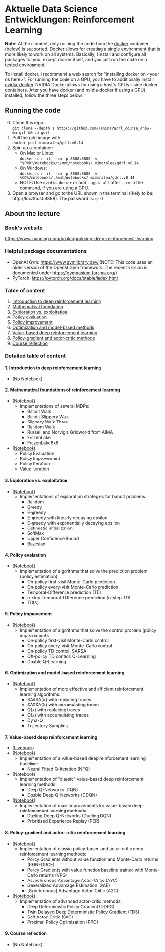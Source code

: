# Aktuelle Data Science Entwicklungen: Reinforcement Learning

**Note:** At the moment, only running the code from the [docker](https://github.com/docker/docker-ce) container (below) is supported. Docker allows for creating a single environment that is more likely to work on all systems. Basically, I install and configure all packages for you, except docker itself, and you just run the code on a tested environment. 

To install docker, I recommend a web search for "installing docker on \<your os here>". For running the code on a GPU, you have to additionally install [nvidia-docker](https://github.com/NVIDIA/nvidia-docker). NVIDIA Docker allows for using a host's GPUs inside docker containers. After you have docker (and nvidia-docker if using a GPU) installed, follow the three steps below. 

## Running the code
  0. Clone this repo:  
  `git clone --depth 1 https://github.com/JaninaPa/rl_course_dhbw-ma.git && cd gdrl`
  1. Pull the gdrl image with:  
  `docker pull mimoralea/gdrl:v0.14`
  2. Spin up a container:
     - On Mac or Linux:  
     `docker run -it --rm -p 8888:8888 -v "$PWD"/notebooks/:/mnt/notebooks/ mimoralea/gdrl:v0.14` 
     - On Windows:  
     `docker run -it --rm -p 8888:8888 -v %CD%/notebooks/:/mnt/notebooks/ mimoralea/gdrl:v0.14`
     - NOTE: Use `nvidia-docker` or add `--gpus all` after `--rm` to the command, if you are using a GPU.
  3. Open a browser and go to the URL shown in the terminal (likely to be: http://localhost:8888). The password is: `gdrl`

## About the lecture

### Book's website

https://www.manning.com/books/grokking-deep-reinforcement-learning

### Helpful package documentations

- OpenAI Gym: https://www.gymlibrary.dev/ (NOTE: This code uses an older version of the OpenAI Gym framework. The recent version is documented under https://gymnasium.farama.org/)
- PyTorch: https://pytorch.org/docs/stable/index.html 

### Table of content

  1. [Introduction to deep reinforcement learning](#1-introduction-to-deep-reinforcement-learning)
  2. [Mathematical foundation](#2-mathematical-foundations-of-reinforcement-learning)
  3. [Exploration vs. exploitation](#3-exploration-vs-exploitation)
  4. [Policy evaluation](#4-policy-evaluation)
  5. [Policy improvement](#5-policy-improvement)
  6. [Optimization and model-based methods](#6-optimization-and-model-based-reinforcement-learning)
  7. [Value-based deep reinforcement learning](#7-value-based-deep-reinforcement-learning)
  8. [Policy-gradient and actor-critic methods](#8-policy-gradient-and-actor-critic-reinforcement-learning)
  9. [Course reflection](#-course-reflection)

### Detailed table of content

#### 1. Introduction to deep reinforcement learning
- \(No Notebook\)
      
#### 2. Mathematical foundations of reinforcement learning
- \([Notebook](/notebooks/chapter_02/chapter-02.ipynb)\)
  - Implementations of several MDPs: 
    - Bandit Walk
    - Bandit Slippery Walk
    - Slippery Walk Three
    - Random Walk
    - Russell and Norvig's Gridworld from AIMA
    - FrozenLake
    - FrozenLake8x8
- \([Notebook](/notebooks/chapter_03/chapter-03.ipynb)\) 
    - Policy Evaluation
    - Policy Improvement
    - Policy Iteration
    - Value Iteration
   
#### 3. Exploration vs. exploitation
- \([Notebook](/notebooks/chapter_04/chapter-04.ipynb)\)
  - Implementations of exploration strategies for bandit problems:
    - Random
    - Greedy
    - E-greedy
    - E-greedy with linearly decaying epsilon
    - E-greedy with exponentially decaying epsilon
    - Optimistic initialization
    - SoftMax
    - Upper Confidence Bound
    - Bayesian
    
#### 4. Policy evaluation
- \([Notebook](/notebooks/chapter_05/chapter-05.ipynb)\)
  - Implementation of algorithms that solve the prediction problem (policy estimation):
    - On-policy first-visit Monte-Carlo prediction
    - On-policy every-visit Monte-Carlo prediction
    - Temporal-Difference prediction (TD)
    - n-step Temporal-Difference prediction (n-step TD)
    - TD(λ)
#### 5. Policy improvement
- \([Notebook](/notebooks/chapter_06/chapter-06.ipynb)\)
  - Implementation of algorithms that solve the control problem (policy improvement):
    - On-policy first-visit Monte-Carlo control
    - On-policy every-visit Monte-Carlo control
    - On-policy TD control: SARSA
    - Off-policy TD control: Q-Learning
    - Double Q-Learning
#### 6. Optimization and model-based reinforcement learning
- \([Notebook](/notebooks/chapter_07/chapter-07.ipynb)\)
  - Implementation of more effective and efficient reinforcement learning algorithms:
    - SARSA(λ) with replacing traces
    - SARSA(λ) with accumulating traces
    - Q(λ) with replacing traces
    - Q(λ) with accumulating traces
    - Dyna-Q
    - Trajectory Sampling
#### 7. Value-based deep reinforcement learning
- \([Livebook](https://livebook.manning.com/book/grokking-deep-reinforcement-learning/chapter-8)\)
- \([Notebook](/notebooks/chapter_08/chapter-08.ipynb)\)
  - Implementation of a value-based deep reinforcement learning baseline:
    - Neural Fitted Q-iteration (NFQ)
- \([Notebook](/notebooks/chapter_09/chapter-09.ipynb)\)
  - Implementation of "classic" value-based deep reinforcement learning methods:
    - Deep Q-Networks (DQN)
    - Double Deep Q-Networks (DDQN)
- \([Notebook](/notebooks/chapter_10/chapter-10.ipynb)\)
  - Implementation of main improvements for value-based deep reinforcement learning methods:
    - Dueling Deep Q-Networks (Dueling DQN)
    - Prioritized Experience Replay (PER)
#### 8. Policy-gradient and actor-critic reinforcement learning
- \([Notebook](/notebooks/chapter_11/chapter-11.ipynb)\)
  - Implementation of classic policy-based and actor-critic deep reinforcement learning methods:
    - Policy Gradients without value function and Monte-Carlo returns (REINFORCE)
    - Policy Gradients with value function baseline trained with Monte-Carlo returns (VPG)  
    - Asynchronous Advantage Actor-Critic (A3C)
    - Generalized Advantage Estimation (GAE)
    - \[Synchronous\] Advantage Actor-Critic (A2C)
- \([Notebook](/notebooks/chapter_12/chapter-12.ipynb)\)
  - Implementation of advanced actor-critic methods:
    - Deep Deterministic Policy Gradient (DDPG)
    - Twin Delayed Deep Deterministic Policy Gradient (TD3)
    - Soft Actor-Critic (SAC)
    - Proximal Policy Optimization (PPO)
#### 9. Course reflection
- \(No Notebook\)
